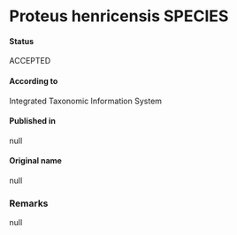 Proteus henricensis SPECIES
=======

#### Status
ACCEPTED

#### According to
Integrated Taxonomic Information System

#### Published in
null

#### Original name
null

### Remarks
null